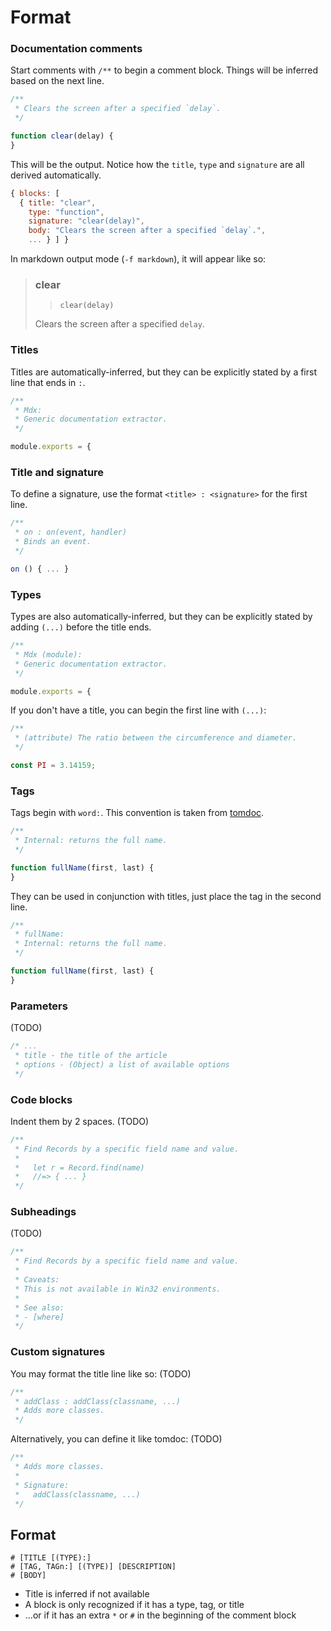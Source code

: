 # Format

### Documentation comments

Start comments with `/**` to begin a comment block. Things will be inferred based on the next line.

```js
/**
 * Clears the screen after a specified `delay`.
 */

function clear(delay) {
}
```

This will be the output. Notice how the `title`, `type` and `signature` are all derived automatically.

```js
{ blocks: [
  { title: "clear",
    type: "function",
    signature: "clear(delay)",
    body: "Clears the screen after a specified `delay`.",
    ... } ] }
```

In markdown output mode (`-f markdown`), it will appear like so:

> ### clear
> > `clear(delay)`
>
> Clears the screen after a specified `delay`.

### Titles

Titles are automatically-inferred, but they can be explicitly stated by a first line that ends in `:`.

```js
/**
 * Mdx:
 * Generic documentation extractor.
 */

module.exports = {
```

### Title and signature

To define a signature, use the format `<title> : <signature>` for the first line.

```js
/**
 * on : on(event, handler)
 * Binds an event.
 */

on () { ... }
```

### Types

Types are also automatically-inferred, but they can be explicitly stated by adding `(...)` before the title ends.

```js
/**
 * Mdx (module):
 * Generic documentation extractor.
 */

module.exports = {
```

If you don't have a title, you can begin the first line with `(...)`:

```js
/**
 * (attribute) The ratio between the circumference and diameter.
 */

const PI = 3.14159;
```

### Tags

Tags begin with `word:`. This convention is taken from [tomdoc].

```js
/**
 * Internal: returns the full name.
 */

function fullName(first, last) {
}
```

They can be used in conjunction with titles, just place the tag in the second line.

```js
/**
 * fullName:
 * Internal: returns the full name.
 */

function fullName(first, last) {
}
```

### Parameters

(TODO)

```js
/* ...
 * title - the title of the article
 * options - (Object) a list of available options
 */
```

### Code blocks

Indent them by 2 spaces. (TODO)

```js
/**
 * Find Records by a specific field name and value.
 *
 *   let r = Record.find(name)
 *   //=> { ... }
 */
```

### Subheadings

(TODO)

```js
/**
 * Find Records by a specific field name and value.
 *
 * Caveats:
 * This is not available in Win32 environments.
 *
 * See also:
 * - [where]
 */
```

### Custom signatures

You may format the title line like so: (TODO)

```js
/**
 * addClass : addClass(classname, ...)
 * Adds more classes.
 */
```

Alternatively, you can define it like tomdoc: (TODO)

```js
/**
 * Adds more classes.
 *
 * Signature:
 *   addClass(classname, ...)
 */
```

## Format

```
# [TITLE [(TYPE):]
# [TAG, TAGn:] [(TYPE)] [DESCRIPTION]
# [BODY]
```

* Title is inferred if not available
* A block is only recognized if it has a type, tag, or title
* ...or if it has an extra `*` or `#` in the beginning of the comment block

[tomdoc]: http://tomdoc.org/
